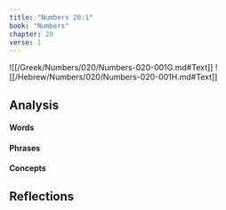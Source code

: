 ```yaml
---
title: "Numbers 20:1"
book: "Numbers"
chapter: 20
verse: 1
---
```

![[/Greek/Numbers/020/Numbers-020-001G.md#Text]]
![[/Hebrew/Numbers/020/Numbers-020-001H.md#Text]]

## Analysis

#### Words

#### Phrases

#### Concepts

## Reflections
